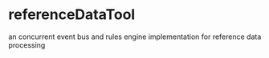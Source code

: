 # referenceDataTool
an concurrent event bus and rules engine  implementation for reference data processing
